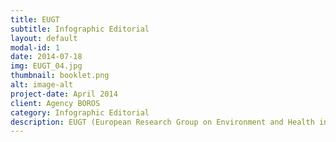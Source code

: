 ```yaml
---
title: EUGT
subtitle: Infographic Editorial
layout: default
modal-id: 1
date: 2014-07-18
img: EUGT_04.jpg
thumbnail: booklet.png
alt: image-alt
project-date: April 2014
client: Agency BOROS
category: Infographic Editorial
description: EUGT (European Research Group on Environment and Health in the Transport Sector) supports studies on effects and interactions between emissions, imissions and health to find ways avoiding potential health consequences. Set of infographics visualise environment and health issues, such as particulate matter, noise, biofuels and nitrogen dioxide emission.
---
```

